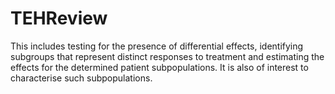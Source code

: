 # TEHReview
This includes testing for the presence of differential effects, identifying subgroups that represent distinct responses to treatment and estimating the effects for the determined patient subpopulations. It is also of interest to characterise such subpopulations. 
